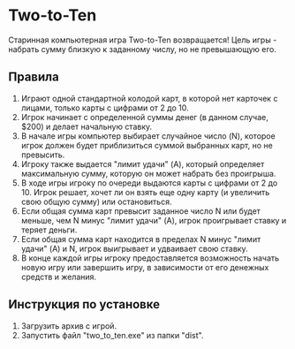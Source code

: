 # Two-to-Ten
Старинная компьютерная игра Two-to-Ten  возвращается!
Цель игры - набрать сумму близкую к заданному числу, но не превышающую его.
## Правила
1. Играют одной стандартной колодой карт, в которой нет карточек с лицами, только карты с цифрами от 2 до 10.
2. Игрок начинает с определенной суммы денег (в данном случае, $200) и делает начальную ставку.
3. В начале игры компьютер выбирает случайное число (N), которое игрок должен будет приблизиться суммой выбранных карт, но не превысить.
4. Игроку также выдается "лимит удачи" (A), который определяет максимальную сумму, которую он может набрать без проигрыша.
5. В ходе игры игроку по очереди выдаются карты с цифрами от 2 до 10. Игрок решает, хочет ли он взять еще одну карту (и увеличить свою общую сумму) или остановиться.
6. Если общая сумма карт превысит заданное число N или будет меньше, чем N минус "лимит удачи" (A), игрок проигрывает ставку и теряет деньги.
7. Если общая сумма карт находится в пределах N минус "лимит удачи" (A) и N, игрок выигрывает и удваивает свою ставку.
8. В конце каждой игры игроку предоставляется возможность начать новую игру или завершить игру, в зависимости от его денежных средств и желания.
## Инструкция по установке
1. Загрузить архив с игрой.
2. Запустить файл "two_to_ten.exe" из папки "dist".
